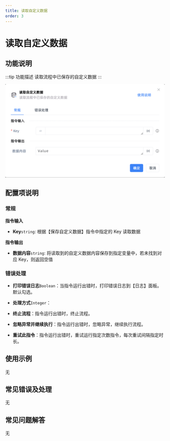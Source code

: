 ```yaml
---
title: 读取自定义数据
order: 3
---
```


# 读取自定义数据

## 功能说明

:::tip 功能描述
读取流程中已保存的自定义数据
:::

![读取自定义数据](../../assets/读取自定义数据_command.png)

## 配置项说明

### 常规

**指令输入**

- **Key**`string`: 根据【保存自定义数据】指令中指定的 Key 读取数据


**指令输出**

- **数据内容**`string`: 将读取到的自定义数据内容保存到指定变量中，若未找到对应 Key，则返回空值

### 错误处理

- **打印错误日志**`Boolean`：当指令运行出错时，打印错误日志到【日志】面板。默认勾选。

- **处理方式**`Integer`：

 - **终止流程**：指令运行出错时，终止流程。

 - **忽略异常并继续执行**：指令运行出错时，忽略异常，继续执行流程。

 - **重试此指令**：指令运行出错时，重试运行指定次数指令，每次重试间隔指定时长。

## 使用示例
无

## 常见错误及处理

无

## 常见问题解答

无

